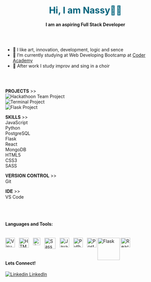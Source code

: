 <p align="center">
  <h1 align="center", style="color:#00647D">Hi, I am Nassy👋🏼</h1>
</p>
<p align="center"> <strong>I am an aspiring Full Stack Developer</strong>
</p>
<br><br>
<ul>

  <li>💚 I like art, innovation, development, logic and sence</li>
  <li>💼 I’m currently studying at Web Developing Bootcamp at <a href = "https://www.coderacademy.edu.au/web-development-bootcamp?" target="_blank">Coder Academy</li></a>   
  <li> 🎤 After work I study improv and sing in a choir</li>

</ul><br><br>

<b>PROJECTS</b> >> <br>
![Hackathoon Team Project](https://github.com/Wade008/hackathon)<br>
![Terminal Project](https://github.com/NassyKova/Bookshelf)<br>
![Flask Project](https://github.com/NassyKova/no_geography)<br>

<b>SKILLS</b> >> <br>
JavaScript<br>
Python<br>
PostgreSQL<br>
Flask<br>
React<br>
MongoDB<br>
HTML5<br>
CSS3<br>
SASS<br>


𝐕𝐄𝐑𝐒𝐈𝐎𝐍 𝐂𝐎𝐍𝐓𝐑𝐎𝐋 >> <br>
Git<br>

𝐈𝐃𝐄 >> <br>
VS Code<br>


<br><br>
#### Languages and Tools:<br><br>

<img align="left" alt="Visual Studio Code" width="30px" src="https://upload.wikimedia.org/wikipedia/commons/thumb/9/9a/Visual_Studio_Code_1.35_icon.svg/512px-Visual_Studio_Code_1.35_icon.svg.png?20210804221519" style="padding-right:10px;" />
<img align="left" alt="HTML5" width="31px" src="https://upload.wikimedia.org/wikipedia/commons/thumb/6/61/HTML5_logo_and_wordmark.svg/512px-HTML5_logo_and_wordmark.svg.png?20170517184425" style="padding-right:10px;" />
<img align="left" alt="CSS3" width="23px" src="https://upload.wikimedia.org/wikipedia/commons/thumb/d/d5/CSS3_logo_and_wordmark.svg/363px-CSS3_logo_and_wordmark.svg.png?20160530175649" style="padding-right:10px;" />
<img align="left" alt="Sass" width="35px" src="https://upload.wikimedia.org/wikipedia/commons/thumb/9/96/Sass_Logo_Color.svg/512px-Sass_Logo_Color.svg.png?20150315202757" style="padding-right:10px;" />
<img align="left" alt="JavaScript" width="30px" src="https://upload.wikimedia.org/wikipedia/commons/thumb/9/99/Unofficial_JavaScript_logo_2.svg/512px-Unofficial_JavaScript_logo_2.svg.png?20141107110902" style="padding-right:10px;" />
<img align="left" alt="Python" width="30px" src="https://s3.dualstack.us-east-2.amazonaws.com/pythondotorg-assets/media/community/logos/python-logo-only.png" style="padding-right:10px;" />
<img align="left" alt="PostgreSQL" width="30px" src="https://wiki.postgresql.org/images/3/30/PostgreSQL_logo.3colors.120x120.png" />
<img align="left" alt="Flask" width="70px" src="https://upload.wikimedia.org/wikipedia/commons/thumb/3/3c/Flask_logo.svg/460px-Flask_logo.svg.png?20120519143422"/>
<img align="left" alt="React" width="30px" src="https://upload.wikimedia.org/wikipedia/commons/a/a7/React-icon.svg"/>
<br><br><br>

#### Lets Connect! <br> 
[![Linkedin](https://i.stack.imgur.com/gVE0j.png) LinkedIn](https://www.linkedin.com/in/nassykova/)
&nbsp;


<!--
progress bar by https://github.com/fredericojordan/progress-bar
-->
